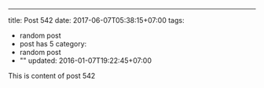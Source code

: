 ---
title: Post 542
date: 2017-06-07T05:38:15+07:00
tags:
  - random post
  - post has 5
category:
  - random post
  - ""
updated: 2016-01-07T19:22:45+07:00

This is content of post 542